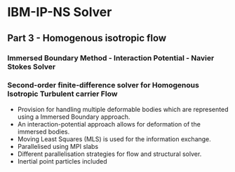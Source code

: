 # IBM-IP-NS Solver
## Part 3 - Homogenous isotropic flow

### Immersed Boundary Method - Interaction Potential - Navier Stokes Solver
### Second-order finite-difference solver for Homogenous Isotropic Turbulent carrier Flow

- Provision for handling multiple deformable bodies which are represented using a Immersed Boundary approach.
- An interaction-potential approach allows for deformation of the immersed bodies. 
- Moving Least Squares (MLS) is used for the information exchange.
- Parallelised using MPI slabs
- Different parallelisation strategies for flow and structural solver.
- Inertial point particles included
 

